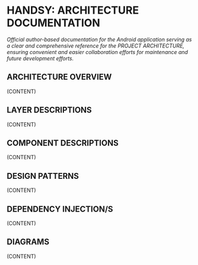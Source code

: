 # HANDSY: ARCHITECTURE DOCUMENTATION

*Official author-based documentation for the Android application serving as a clear and comprehensive reference for the PROJECT ARCHITECTURE, ensuring convenient and easier collaboration efforts for maintenance and future development efforts.*

## ARCHITECTURE OVERVIEW

(CONTENT)

## LAYER DESCRIPTIONS

(CONTENT)

## COMPONENT DESCRIPTIONS

(CONTENT)

## DESIGN PATTERNS

(CONTENT)

## DEPENDENCY INJECTION/S

(CONTENT)

## DIAGRAMS

(CONTENT)